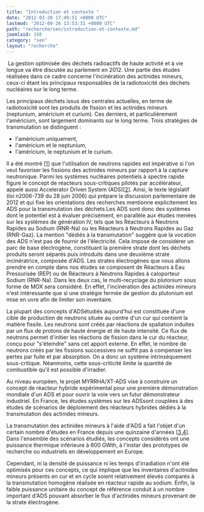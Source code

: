 ```yaml
---
title: "Introduction et contexte "
date: "2012-03-20 17:49:51 +0000 UTC"
lastmod: "2012-09-26 13:53:31 +0000 UTC"
path: "recherche/sen/introduction-et-contexte.md"
joomlaid: 198
category: "sen"
layout: "recherche"
---
```

 La gestion optimisée des déchets radioactifs de haute activité et à vie longue va être discutée au parlement en 2012. Une partie des études réalisées dans ce cadre concerne l'incinération des actinides mineurs, ceux-ci étant les principaux responsables de la radiotoxicité des déchets nucléaires sur le long terme.

Les principaux déchets issus des centrales actuelles, en terme de radiotoxicité sont les produits de fission et les actinides mineurs (neptunium, américium et curium). Ces derniers, et particulièrement l'américium, sont largement dominants sur le long terme. Trois stratégies de transmutation se distinguent :

*   l'américium uniquement,
*   l'américium et le neptunium,
*   l'américium, le neptunium et le curium.

Il a été montré \[[1](recherche/sen/bibliographie.md)\] que l'utilisation de neutrons rapides est impérative si l'on veut favoriser les fissions des actinides mineurs par rapport à la capture neutronique. Parmi les systèmes nucléaires potentiels à spectre rapide figure le concept de réacteurs sous-critiques pilotés par accélérateur, appelé aussi Accelerator Driven System (ADS)\[[2](recherche/sen/bibliographie.md)\]. Ainsi, le texte législatif (loi n2006-739 du 28 juin 2006) qui prépare la discussion parlementaire de 2012 et qui fixe les orientations des recherches mentionne explicitement les ADS pour la transmutation des déchets.Les ADS sont donc des systèmes dont le potentiel est à évaluer précisément, en parallèle aux études menées sur les systèmes de génération IV, tels que les Réacteurs à Neutrons Rapides au Sodium (RNR-Na) ou les Réacteurs à Neutrons Rapides au Gaz (RNR-Gaz). La mention "dédiés à la transmutation" suggère que la vocation des ADS n'est pas de fournir de l'électricité. Cela impose de considérer un parc de base électrogène, constituant la première strate dont les déchets produits seront séparés puis introduits dans une deuxième strate incinératrice, composée d'ADS. Les strates électrogènes que nous allons prendre en compte dans nos études se composent de Réacteurs à Eau Pressurisée (REP) ou de Réacteurs à Neutrons Rapides à caloporteur Sodium (RNR-Na). Dans les deux cas, le multi-recyclage du plutonium sous forme de MOX sera considéré. En effet, l'incinération des actinides mineurs n'est intéressante que si une stratégie fermée de gestion du plutonium est mise en uvre afin de limiter son inventaire.

La plupart des concepts d'ADSétudiés aujourd'hui est constituée d'une cible de production de neutrons située au centre d'un cur qui contient la matière fissile. Les neutrons sont créés par réactions de spallation induites par un flux de protons de haute énergie et de haute intensité. Ce flux de neutrons permet d'initier les réactions de fission dans le cur du réacteur, conçu pour "s'éteindre" sans cet apport externe. En effet, le nombre de neutrons créés par les fissions successives ne suffit pas à compenser les pertes par fuite et par absorption. On a donc un système intrinsèquement sous-critique. Néanmoins, cette sous-criticité limite la quantité de combustible qu'il est possible d'irradier.

Au niveau européen, le projet MYRRHA/XT-ADS vise à construire un concept de réacteur hybride expérimental pour une première démonstration mondiale d'un ADS et pour ouvrir la voie vers un futur démonstrateur industriel. En France, les études systèmes sur les ADSsont couplées à des études de scénarios de déploiement des réacteurs hybrides dédiés à la transmutation des actinides mineurs.

La transmutation des actinides mineurs à l'aide d'ADS a fait l'objet d'un certain nombre d'études en France depuis une quinzaine d'années \[[3,4](recherche/sen/bibliographie.md)\]. Dans l'ensemble des scénarios étudiés, les concepts considérés ont une puissance thermique inférieure à 600 GWth, à l'instar des prototypes de recherche ou industriels en développement en Europe.

Cependant, ni la densité de puissance ni les temps d'irradiation n'ont été optimisés pour ces concepts, ce qui implique que les inventaires d'actinides mineurs présents en cur et en cycle soient relativement élevés comparés à la transmutation homogène réalisée en réacteur rapide au sodium. Enfin, la faible puissance unitaire du concept de référence conduit à un nombre important d'ADS pouvant absorber le flux d'actinides mineurs provenant de la strate électrogène.
